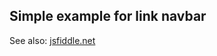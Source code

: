 ## Simple example for link navbar

See also: [jsfiddle.net](https://jsfiddle.net/tlehmann/om37zuyx/103/) 
